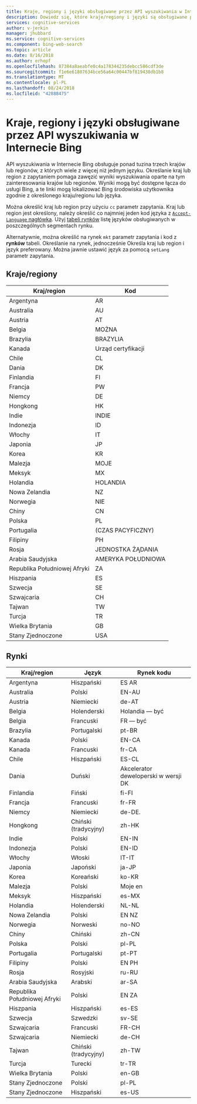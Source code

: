 ```yaml
---
title: Kraje, regiony i języki obsługiwane przez API wyszukiwania w Internecie Bing
description: Dowiedz się, które kraje/regiony i języki są obsługiwane przez API wyszukiwania w Internecie Bing.
services: cognitive-services
author: v-jerkin
manager: jhubbard
ms.service: cognitive-services
ms.component: bing-web-search
ms.topic: article
ms.date: 8/16/2018
ms.author: erhopf
ms.openlocfilehash: 87384a8aeabfe0c4a178344235debcc586cdf3de
ms.sourcegitcommit: f1e6e61807634bce56a64c00447bf819438db1b8
ms.translationtype: MT
ms.contentlocale: pl-PL
ms.lasthandoff: 08/24/2018
ms.locfileid: "42888475"
---
```

# <a name="countries-regions-and-languages-supported-by-the-bing-web-search-api"></a>Kraje, regiony i języki obsługiwane przez API wyszukiwania w Internecie Bing

API wyszukiwania w Internecie Bing obsługuje ponad tuzina trzech krajów lub regionów, z których wiele z więcej niż jednym języku. Określanie kraj lub region z zapytaniem pomaga zawęzić wyniki wyszukiwania oparte na tym zainteresowania krajów lub regionów. Wyniki mogą być dostępne łącza do usługi Bing, a te linki mogą lokalizować Bing środowiska użytkownika zgodnie z określonego kraju/regionu lub języka.

Można określić kraj lub region przy użyciu `cc` parametr zapytania. Kraj lub region jest określony, należy określić co najmniej jeden kod języka z [ `Accept-Language` nagłówka](https://docs.microsoft.com/rest/api/cognitiveservices/bing-web-api-v7-reference#headers). Użyj [tabeli rynków](#Markets) listę języków obsługiwanych w poszczególnych segmentach rynku.

Alternatywnie, można określić na rynek `mkt` parametr zapytania i kod z **rynków** tabeli. Określanie na rynek, jednocześnie Określa kraj lub region i język preferowany. Można jawnie ustawić język za pomocą `setLang` parametr zapytania.

## <a name="countriesregions"></a>Kraje/regiony

|Kraj/region|Kod|
|-------|----|
|Argentyna|AR|
|Australia|AU|
|Austria|AT|
|Belgia|MOŻNA|
|Brazylia|BRAZYLIA|
|Kanada|Urząd certyfikacji|
|Chile|CL|
|Dania|DK|
|Finlandia|FI|
|Francja|PW|
|Niemcy|DE|
|Hongkong|HK|
|Indie|INDIE|
|Indonezja|ID|
|Włochy|IT|
|Japonia|JP|
|Korea|KR|
|Malezja|MOJE|
|Meksyk|MX|
|Holandia|HOLANDIA|
|Nowa Zelandia|NZ|
|Norwegia|NIE|
|Chiny|CN|
|Polska|PL|
|Portugalia|(CZAS PACYFICZNY)|
|Filipiny|PH|
|Rosja|JEDNOSTKA ŻĄDANIA|
|Arabia Saudyjska|AMERYKA POŁUDNIOWA|
|Republika Południowej Afryki|ZA|
|Hiszpania|ES|
|Szwecja|SE|
|Szwajcaria|CH|
|Tajwan|TW|
|Turcja|TR|
|Wielka Brytania|GB|
|Stany Zjednoczone|USA|

## <a name="markets"></a>Rynki

|Kraj/region|Język|Rynek kodu|
|-------|--------|-----------|
|Argentyna|Hiszpański|ES AR|
|Australia|Polski|EN-AU|
|Austria|Niemiecki|de-AT|
|Belgia|Holenderski|Holandia — być|
|Belgia|Francuski|FR — być|
|Brazylia|Portugalski|pt-BR|
|Kanada|Polski|EN-CA|
|Kanada|Francuski|fr-CA|
|Chile|Hiszpański|ES-CL|
|Dania|Duński|Akcelerator deweloperski w wersji DK|
|Finlandia|Fiński|fi-FI|
|Francja|Francuski|fr-FR|
|Niemcy|Niemiecki|de-DE.|
|Hongkong|Chiński (tradycyjny)|zh-HK|
|Indie|Polski|EN-IN|
|Indonezja|Polski|EN-ID|
|Włochy|Włoski|IT-IT|
|Japonia|Japoński|ja-JP|
|Korea|Koreański|ko-KR|
|Malezja|Polski|Moje en|
|Meksyk|Hiszpański|es-MX|
|Holandia|Holenderski|NL-NL|
|Nowa Zelandia|Polski|EN NZ|
|Norwegia|Norweski|no-NO|
|Chiny|Chiński|zh-CN|
|Polska|Polski|pl-PL|
|Portugalia|Portugalski|pt-PT|
|Filipiny|Polski|EN PH|
|Rosja|Rosyjski|ru-RU|
|Arabia Saudyjska|Arabski|ar-SA|
|Republika Południowej Afryki|Polski|EN ZA|
|Hiszpania|Hiszpański|es-ES|
|Szwecja|Szwedzki|sv-SE|
|Szwajcaria|Francuski|FR-CH|
|Szwajcaria|Niemiecki|de-CH|
|Tajwan|Chiński (tradycyjny)|zh-TW|
|Turcja|Turecki|tr-TR|
|Wielka Brytania|Polski|en-GB|
|Stany Zjednoczone|Polski|pl-PL|
|Stany Zjednoczone|Hiszpański|es-US|
